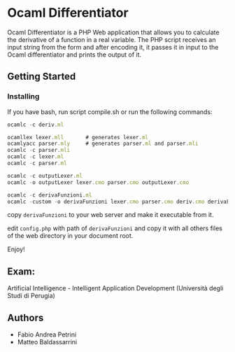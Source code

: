 # Ocaml Differentiator
Ocaml Differentiator is a PHP Web application that allows you to calculate the derivative of a function in a real variable.
The PHP script receives an input string from the form and after encoding it, it passes it in input to the Ocaml differentiator and prints the output of it.

## Getting Started 
### Installing

If you have bash, run script compile.sh or run the following commands: 

```javascript
ocamlc -c deriv.ml

ocamllex lexer.mll       # generates lexer.ml
ocamlyacc parser.mly     # generates parser.ml and parser.mli
ocamlc -c parser.mli
ocamlc -c lexer.ml
ocamlc -c parser.ml

ocamlc -c outputLexer.ml
ocamlc -o outputLexer lexer.cmo parser.cmo outputLexer.cmo

ocamlc -c derivaFunzioni.ml
ocamlc -custom -o derivaFunzioni lexer.cmo parser.cmo deriv.cmo derivaFunzioni.cmo
```
copy ```derivaFunzioni``` to your web server and make it executable from it.

edit ```config.php``` with path of ```derivaFunzioni``` and copy it with all others files of the web directory in your document root.

Enjoy!


## Exam:

Artificial Intelligence - Intelligent Application Development
(Università degli Studi di Perugia)

## Authors

* Fabio Andrea Petrini
* Matteo Baldassarrini

